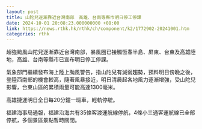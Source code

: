 ```yaml
---
layout: post
title: 山陀兒逐漸靠近台灣南部　高雄、台南等縣市明日停工停課
date: 2024-10-01 20:08:23.000000000 +08:00
link: https://news.rthk.hk/rthk/ch/component/k2/1772902-20241001.htm
categories: rthk
---
```


超強颱風山陀兒逐漸靠近台灣南部，暴風圈已接觸恆春半島、屏東、台東及高雄陸地，高雄、台南等縣市已宣布明日停工停課。

氣象部門繼續發布海上陸上颱風警告，指山陀兒有減弱趨勢，預料明日傍晚之後，登陸西南部的機會較高，隨著風暴接近，明日清晨起各地風力逐漸增強，受山陀兒影響，台東山區的累積雨量可能高達1300毫米。

高雄捷運明日全日每20分鐘一班車，輕軌停駛。

福建海事局通報，福建沿海共有35條客渡運航線停航，4條小三通客運航線已全部停航，多個景區景點暫時關閉。
